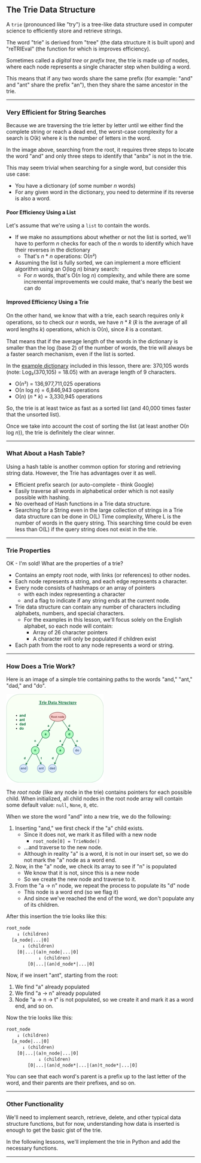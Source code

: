 <style>
    span.indent {
        display: inline-block;
        width: 25px;
    }
</style>

## The Trie Data Structure

A `trie` (pronounced like "try") is a tree-like data structure used in 
computer science to efficiently store and retrieve strings.

The word "trie" is derived from "tree" (the data structure it is built
upon) and "reTRIEval" (the function for which is improves efficiency).

Sometimes called a *digital tree* or *prefix tree*, the trie is made up of 
nodes, where each node represents a single character step when building a 
word.

This means that if any two words share the same prefix (for example: "and"
and "ant" share the prefix "an"), then they share the same ancestor in the
trie.

---

### Very Efficient for String Searches

Because we are traversing the trie letter by letter until we either find
the complete string or reach a dead end, the worst-case complexity for a
search is O(*k*) where *k* is the number of letters in the word.

In the image above, searching from the root, it requires three steps to locate the word "and" and only three steps to identify that "anbx" is not
in the trie.

This may seem trivial when searching for a single word, but consider this
use case:

* You have a dictionary (of some number *n* words)
* For any given word in the dictionary, you need to determine if its 
  reverse is also a word.

#### Poor Efficiency Using a List

Let's assume that we're using a `list` to contain the words.

* If we make no assumptions about whether or not the list is sorted, we'll
  have to perform *n* checks for each of the *n* words to identify which
  have their reverses in the dictionary
    * That's *n* * *n* operations: O(*n*²)
* Assuming the list is fully sorted, we can implement a more efficient
  algorithm using an O(log *n*) binary search:
    * For *n* words, that's O(*n* log *n*) complexity, and while there are
      some incremental improvements we could make, that's nearly the best we can do

#### Improved Efficiency Using a Trie

On the other hand, we know that with a trie, each search requires only *k*
operations, so to check our *n* words, we have *n* * *ꝁ* (*ꝁ* is the 
average of all word lengths *k*) operations, which is O(*n*), since *ꝁ* 
is a constant.

That means that if the average length of the words in the dictionary is 
smaller than the log (base 2) of the number of words, the trie will always 
be a faster search mechanism, even if the list is sorted.

In the [example dictionary](./data/words.txt) included in this lesson, 
there are: 370,105 words (note: Log₂(370,105) = 18.05) with an average 
length of 9 characters.

* O(*n*²) = 136,977,711,025 operations
* O(*n* log *n*) = 6,846,943 operations
* O(*n*) (*n* * *k*) = 3,330,945 operations

So, the trie is at least twice as fast as a sorted list (and 40,000 times 
faster that the unsorted list).

Once we take into account the cost of sorting the list (at least another 
O(*n* log *n*)), the trie is definitely the clear winner.

---

### What About a Hash Table?

Using a hash table is another common option for storing and retrieving 
string data. However, the Trie has advantages over it as well.

* Efficient prefix search (or auto-complete - think Google)
* Easily traverse all words in alphabetical order which is not easily 
  possible with hashing.
* No overhead of Hash functions in a Trie data structure.
* Searching for a String even in the large collection of strings in a Trie 
  data structure can be done in O(L) Time complexity, Where L is the 
  number of words in the query string. This searching time could be even 
  less than O(L) if the query string does not exist in the trie.

---

### Trie Properties

OK - I'm sold! What are the properties of a trie?

* Contains an empty root node, with links (or references) to other nodes.
* Each node represents a string, and each edge represents a character.
* Every node consists of hashmaps or an array of pointers
    * with each index representing a character
    * and a flag to indicate if any string ends at the current node.
* Trie data structure can contain any number of characters including 
  alphabets, numbers, and special characters.
    * For the examples in this lesson, we'll focus solely on the English
      alphabet, so each node will contain:
        * Array of 26 character pointers
        * A character will only be populated if children exist
* Each path from the root to any node represents a word or string.

---

### How Does a Trie Work?

Here is an image of a simple trie containing paths to the words "and,"
"ant," "dad," and "do".

<img src="./images/trie_1.png" style="width:260px">

The *root node* (like any node in the trie) contains pointers for each
possible child. When initialized, all child nodes in the root node array
will contain some default value: `null`, `None`, `0`, etc.

When we store the word "and" into a new trie, we do the following:

1. Inserting "and," we first check if the "a" child exists.
    * Since it does not, we mark it as filled with a new node
        * `root_node[0] = TrieNode()`
    * ...and traverse to the new node.
    * Although in reality "a" is a word, it is not in our insert set, so
      we do not mark the "a" node as a word end.
2. Now, in the "a" node, we check its array to see if "n" is populated
    * We know that it is not, since this is a new node
    * So we create the new node and traverse to it.
3. From the "a -> n" node, we repeat the process to populate its "d" node
    * This node is a word end (so we flag it)
    * And since we've reached the end of the word, we don't populate any 
      of its children.

After this insertion the trie looks like this:

```
root_node
    ↓ (children)
  [a_node|...|0]
      ↓ (children)
    [0|...|(a)n_node|...|0]
            ↓ (children)
        [0|...|(an)d_node*|...|0]
```

Now, if we insert "ant", starting from the root:

1. We find "a" already populated
2. We find "a → n" already populated
3. Node "a → n → t" is not populated, so we create it and mark it as a
   word end, and so on.

Now the trie looks like this:

```
root_node
    ↓ (children)
  [a_node|...|0]
      ↓ (children)
    [0|...|(a)n_node|...|0]
            ↓ (children)
        [0|...|(an)d_node*|...|(an)t_node*|...|0]
```

You can see that each word's parent is a prefix up to the last letter of 
the word, and their parents are their prefixes, and so on.

---

### Other Functionality

We'll need to implement search, retrieve, delete, and other typical data
structure functions, but for now, understanding how data is inserted is
enough to get the basic gist of the trie.

In the following lessons, we'll implement the trie in Python and add the
necessary functions.

---
